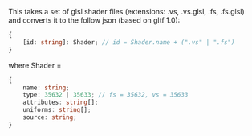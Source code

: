This takes a set of glsl shader files (extensions: .vs, .vs.glsl, .fs, .fs.glsl)  
and converts it to the follow json (based on gltf 1.0):  

```typescript
{   
    [id: string]: Shader; // id = Shader.name + (".vs" | ".fs")  
}  
```
where Shader = 
```typescript
{  
    name: string;  
    type: 35632 | 35633; // fs = 35632, vs = 35633  
    attributes: string[];  
    uniforms: string[];  
    source: string;  
}  
```
